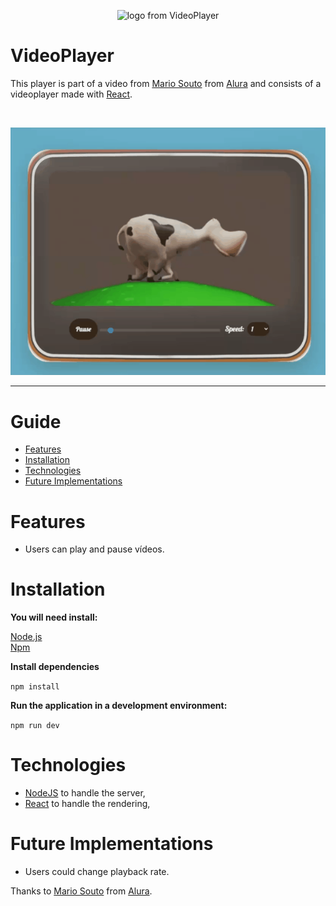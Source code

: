 <p align="center">
   <img src=".github/logo_videoplayer.png" width="200" alt="logo from VideoPlayer"/>
</p>

# VideoPlayer

This player is part of a video from [Mario Souto](https://www.linkedin.com/in/omariosouto/) from [Alura](https://www.alura.com.br/) and consists of a videoplayer made with [React](https://reactjs.org).

<br />
<p align="center">
    <img src=".github/preview.gif"/>
</p>

---

# Guide

* [Features](#features)
* [Installation](#installation)
* [Technologies](#technologies)
* [Future Implementations](#future-implementations)


# Features

*  Users can play and pause vídeos.


# Installation

**You will need install:**

 [Node.js](https://nodejs.org/en/download/) <br />
 [Npm](https://www.npmjs.com/) 

**Install dependencies**

```npm install```

**Run the application in a development environment:**

```npm run dev```

# Technologies

* [NodeJS](https://nodejs.org/en/) to handle the server, 
* [React](https://reactjs.org) to handle the rendering, 

# Future Implementations

*  Users could change playback rate.

Thanks to [Mario Souto](https://www.linkedin.com/in/omariosouto/) from [Alura](https://www.alura.com.br/).
##

